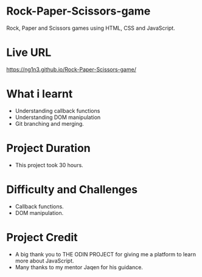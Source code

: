 # Rock-Paper-Scissors-game
Rock, Paper and Scissors games using HTML, CSS and JavaScript.
# Live URL
https://ng1n3.github.io/Rock-Paper-Scissors-game/
# What i learnt
- Understanding callback functions
- Understanding DOM manipulation
- Git branching and merging.

# Project Duration
- This project took 30 hours.

# Difficulty and Challenges
- Callback functions.
- DOM manipulation.

# Project Credit
- A big thank you to THE ODIN PROJECT for giving me a platform to learn more about JavaScript.
- Many thanks to my mentor Jaqen for his guidance.
